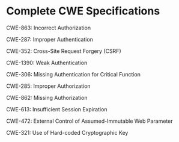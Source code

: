 

# Complete CWE Specifications

CWE-863: Incorrect Authorization

CWE-287: Improper Authentication

CWE-352: Cross-Site Request Forgery (CSRF)

CWE-1390: Weak Authentication

CWE-306: Missing Authentication for Critical Function

CWE-285: Improper Authorization

CWE-862: Missing Authorization

CWE-613: Insufficient Session Expiration

CWE-472: External Control of Assumed-Immutable Web Parameter

CWE-321: Use of Hard-coded Cryptographic Key